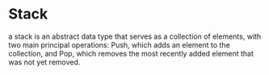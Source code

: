 # Stack
a stack is an abstract data type that serves as a collection of elements, with two main principal operations: Push, which adds an element to the collection, and Pop, which removes the most recently added element that was not yet removed.
